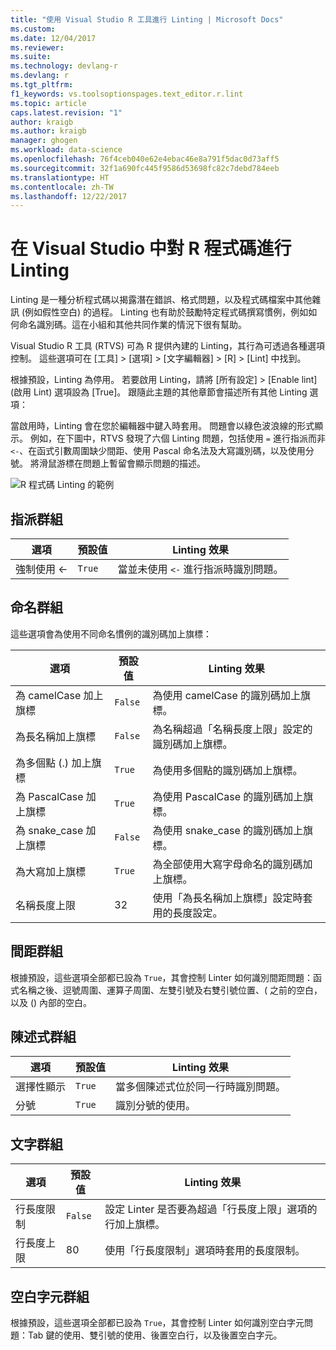 ```yaml
---
title: "使用 Visual Studio R 工具進行 Linting | Microsoft Docs"
ms.custom: 
ms.date: 12/04/2017
ms.reviewer: 
ms.suite: 
ms.technology: devlang-r
ms.devlang: r
ms.tgt_pltfrm: 
f1_keywords: vs.toolsoptionspages.text_editor.r.lint
ms.topic: article
caps.latest.revision: "1"
author: kraigb
ms.author: kraigb
manager: ghogen
ms.workload: data-science
ms.openlocfilehash: 76f4ceb040e62e4ebac46e8a791f5dac0d73aff5
ms.sourcegitcommit: 32f1a690fc445f9586d53698fc82c7debd784eeb
ms.translationtype: HT
ms.contentlocale: zh-TW
ms.lasthandoff: 12/22/2017
---
```

# <a name="linting-r-code-in-visual-studio"></a>在 Visual Studio 中對 R 程式碼進行 Linting

Linting 是一種分析程式碼以揭露潛在錯誤、格式問題，以及程式碼檔案中其他雜訊 (例如假性空白) 的過程。 Linting 也有助於鼓勵特定程式碼撰寫慣例，例如如何命名識別碼。這在小組和其他共同作業的情況下很有幫助。

Visual Studio R 工具 (RTVS) 可為 R 提供內建的 Linting，其行為可透過各種選項控制。 這些選項可在 [工具] > [選項] > [文字編輯器] > [R] > [Lint] 中找到。

根據預設，Linting 為停用。 若要啟用 Linting，請將 [所有設定] > [Enable lint] (啟用 Lint) 選項設為 [True]。 跟隨此主題的其他章節會描述所有其他 Linting 選項：

當啟用時，Linting 會在您於編輯器中鍵入時套用。 問題會以綠色波浪線的形式顯示。 例如，在下圖中，RTVS 發現了六個 Linting 問題，包括使用 `=` 進行指派而非 `<-`、在函式引數周圍缺少間距、使用 Pascal 命名法及大寫識別碼，以及使用分號。 將滑鼠游標在問題上暫留會顯示問題的描述。

![R 程式碼 Linting 的範例](media/linting-01.png)

## <a name="assignment-group"></a>指派群組

| 選項 | 預設值 | Linting 效果 |
| --- | --- | --- |
| 強制使用 \<- | `True` | 當並未使用 `<-` 進行指派時識別問題。 |

## <a name="naming-group"></a>命名群組

這些選項會為使用不同命名慣例的識別碼加上旗標：

| 選項 | 預設值 | Linting 效果 |
| --- | --- | --- |
| 為 camelCase 加上旗標 | `False` | 為使用 camelCase 的識別碼加上旗標。 |
| 為長名稱加上旗標 | `False` | 為名稱超過「名稱長度上限」設定的識別碼加上旗標。 |
| 為多個點 (.) 加上旗標 | `True` | 為使用多個點的識別碼加上旗標。 |
| 為 PascalCase 加上旗標 | `True` | 為使用 PascalCase 的識別碼加上旗標。 |
| 為 snake_case 加上旗標 | `False` | 為使用 snake_case 的識別碼加上旗標。 |
| 為大寫加上旗標 | `True` | 為全部使用大寫字母命名的識別碼加上旗標。 |
| 名稱長度上限 | 32 | 使用「為長名稱加上旗標」設定時套用的長度設定。 |

## <a name="spacing-group"></a>間距群組

根據預設，這些選項全部都已設為 `True`，其會控制 Linter 如何識別間距問題：函式名稱之後、逗號周圍、運算子周圍、左雙引號及右雙引號位置、( 之前的空白，以及 () 內部的空白。

## <a name="statements-group"></a>陳述式群組

| 選項 | 預設值 | Linting 效果 |
| --- | --- | --- |
| 選擇性顯示 | `True` | 當多個陳述式位於同一行時識別問題。 |
| 分號 | `True` | 識別分號的使用。 |

## <a name="text-group"></a>文字群組

| 選項 | 預設值 | Linting 效果 |
| --- | --- | --- |
| 行長度限制 | `False` | 設定 Linter 是否要為超過「行長度上限」選項的行加上旗標。 |
| 行長度上限 | 80 | 使用「行長度限制」選項時套用的長度限制。 |

## <a name="whitespace-group"></a>空白字元群組

根據預設，這些選項全部都已設為 `True`，其會控制 Linter 如何識別空白字元問題：Tab 鍵的使用、雙引號的使用、後置空白行，以及後置空白字元。